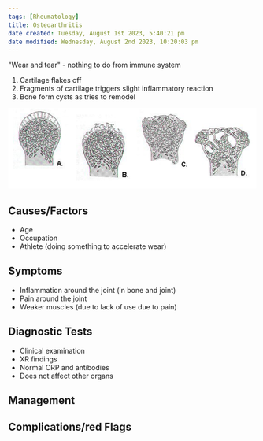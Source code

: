 ```yaml
---
tags: [Rheumatology]
title: Osteoarthritis
date created: Tuesday, August 1st 2023, 5:40:21 pm
date modified: Wednesday, August 2nd 2023, 10:20:03 pm
---
```


"Wear and tear" - nothing to do from immune system

1. Cartilage flakes off
2. Fragments of cartilage triggers slight inflammatory reaction
3. Bone form cysts as tries to remodel

![|575](z_attachments/575-1.png)

## Causes/Factors

- Age
- Occupation
- Athlete (doing something to accelerate wear)

## Symptoms

- Inflammation around the joint (in bone and joint)
- Pain around the joint
- Weaker muscles (due to lack of use due to pain)

## Diagnostic Tests

- Clinical examination
- XR findings
- Normal CRP and antibodies
- Does not affect other organs

## Management

## Complications/red Flags

